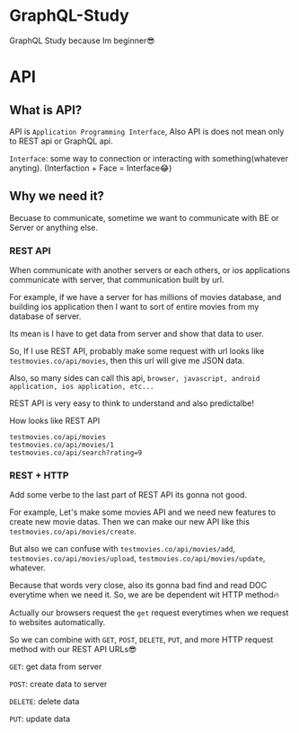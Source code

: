 # GraphQL-Study

GraphQL Study because Im beginner😎

# API

## What is API?

API is `Application Programming Interface`, Also API is does not mean only to REST api or GraphQL api.

`Interface`: some way to connection or interacting with something(whatever anyting). (Interfaction + Face = Interface😂)

## Why we need it?

Becuase to communicate, sometime we want to communicate with BE or Server or anything else.

### REST API

When communicate with another servers or each others, or ios applications communicate with server, that communication built by url.

For example, if we have a server for has millions of movies database, and building ios application then I want to sort of entire movies from my database of server.

Its mean is I have to get data from server and show that data to user.

So, If I use REST API, probably make some request with url looks like `testmovies.co/api/movies`, then this url will give me JSON data.

Also, so many sides can call this api, `browser, javascript, android application, ios application, etc...`

REST API is very easy to think to understand and also predictalbe!

How looks like REST API

```
testmovies.co/api/movies
testmovies.co/api/movies/1
testmovies.co/api/search?rating=9
```

### REST + HTTP

Add some verbe to the last part of REST API its gonna not good.

For example, Let's make some movies API and we need new features to create new movie datas.
Then we can make our new API like this `testmovies.co/api/movies/create`.

But also we can confuse with `testmovies.co/api/movies/add`, `testmovies.co/api/movies/upload`, `testmovies.co/api/movies/update`, whatever.

Because that words very close, also its gonna bad find and read DOC everytime when we need it.
So, we are be dependent wit HTTP method🔥

Actually our browsers request the `get` request everytimes when we request to websites automatically.

So we can combine with `GET`, `POST`, `DELETE`, `PUT`, and more HTTP request method with our REST API URLs😎

`GET`: get data from server

`POST`: create data to server

`DELETE`: delete data

`PUT`: update data
